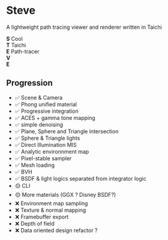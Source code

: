 # Steve
A lightweight path tracing viewer and renderer written in Taichi

**S** Cool<br>
**T** Taichi<br>
**E** Path-tracer<br>
**V** <br>
**E** <br>

## Progression
- ✅ Scene & Camera
- ✅ Phong unified material
- ✅ Progressive integration
- ✅ ACES + gamma tone mapping 
- ✅ simple denoising
- ✅ Plane, Sphere and Triangle intersection
- ✅ Sphere & Triangle lights
- ✅ Direct Illumination MIS
- ✅ Analytic environnment map
- ✅ Pixel-stable sampler
- ✅ Mesh loading
- ✅ BVH
- ✅ BSDF & light logics separated from integrator logic
- 🟡 CLI
- 🟡 More materials (GGX ? Disney BSDF?)
- ❌ Environment map sampling
- ❌ Texture & normal mapping
- ❌ Framebuffer export
- ❌ Depth of field
- ❌ Data oriented design refactor ?
